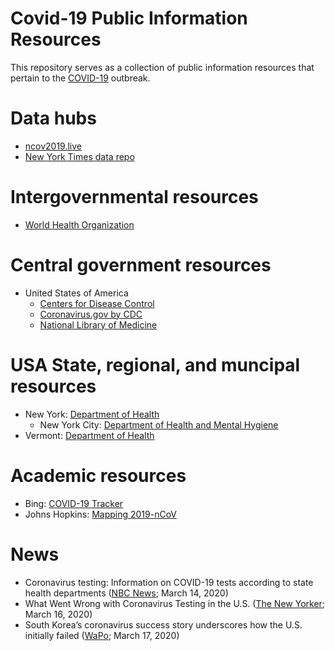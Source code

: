 Covid-19 Public Information Resources
===
This repository serves as a collection of public information resources that pertain to the [COVID-19](https://en.wikipedia.org/wiki/Coronavirus_disease_2019) outbreak.

# Data hubs
* [ncov2019.live](https://ncov2019.live/data)
* [New York Times data repo](https://github.com/nytimes/covid-19-data)


# Intergovernmental resources #
* [World Health Organization](https://www.who.int/emergencies/diseases/novel-coronavirus-2019)

# Central government resources #
* United States of America
  * [Centers for Disease Control](https://cdc.gov/covid19)
  * [Coronavirus.gov by CDC](https://www.coronavirus.gov/)
  * [National Library of Medicine](https://www.ncbi.nlm.nih.gov/labs/virus/vssi/#/virus?SeqType_s=Nucleotide&VirusLineage_ss=Severe%20acute%20respiratory%20syndrome%20coronavirus%202%20(SARS-CoV-2),%20taxid:2697049)


# USA State, regional, and muncipal resources #
* New York: [Department of Health](https://health.ny.gov/diseases/communicable/coronavirus/)
  * New York City: [Department of Health and Mental Hygiene](https://www1.nyc.gov/site/doh/health/health-topics/coronavirus.page)
* Vermont: [Department of Health](https://www.healthvermont.gov/covid-19)

# Academic resources
* Bing: [COVID-19 Tracker](https://bing.com/covihttps://bing.com/covid )
* Johns Hopkins: [Mapping 2019-nCoV](https://systems.jhu.edu/research/public-health/ncov/)

# News
* Coronavirus testing: Information on COVID-19 tests according to state health departments ([NBC News](https://www.nbcnews.com/health/health-news/coronavirus-testing-information-covid-19-tests-according-state-health-departments-n1158041); March 14, 2020)
* What Went Wrong with Coronavirus Testing in the U.S. ([The New Yorker](https://www.newyorker.com/news/news-desk/what-went-wrong-with-coronavirus-testing-in-the-us); March 16, 2020)
* South Korea’s coronavirus success story underscores how the U.S. initially failed ([WaPo](https://www.washingtonpost.com/world/2020/03/17/south-koreas-coronavirus-success-story-underscores-how-us-initially-failed/); March 17, 2020)
